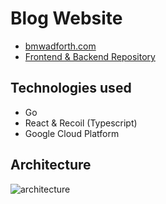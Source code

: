 # Blog Website
- [bmwadforth.com](https://bmwadforth.com)
- [Frontend & Backend Repository](https://github.com/bmwadforth/blog-backend)

## Technologies used
- Go
- React & Recoil (Typescript)
- Google Cloud Platform

## Architecture
![architecture](https://cdn.bmwadforth.com/bmwadforth_architecture_new.svg)
